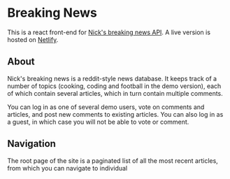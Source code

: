 # Breaking News

This is a react front-end for [Nick's breaking news API](https://github.com/NickOfRhyme/news). A live version is hosted on [Netlify](https://nicks-breaking-news.netlify.com/).

## About

Nick's breaking news is a reddit-style news database. It keeps track of a number of topics (cooking, coding and football in the demo version), each of which contain several articles, which in turn contain multiple comments.

You can log in as one of several demo users, vote on comments and articles, and post new comments to existing articles. You can also log in as a guest, in which case you will not be able to vote or comment.

## Navigation

The root page of the site is a paginated list of all the most recent articles, from which you can navigate to individual
